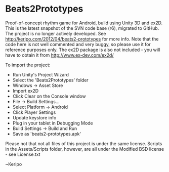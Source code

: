 Beats2Prototypes
================

Proof-of-concept rhythm game for Android, build using Unity 3D and ex2D.
This is the latest snapshot of the SVN code base (r6), migrated to GitHub.
The project is no longer actively developed.
See http://keripo.com/2012/04/beats2-prototypes for more info.
Note that the code here is not well commented and very buggy, so please use it for reference purposes only. The ex2D package is also not included - you will have to obtain it from http://www.ex-dev.com/ex2d/

To import the project:
- Run Unity's Project Wizard
- Select the 'Beats2Prototypes' folder
- Windows -> Asset Store
- Import ex2D
- Click Clear on the Console window
- File -> Build Settings...
- Select Platform -> Android
- Click Player Settings
- Update keystore info
- Plug in your tablet in Debugging Mode
- Build Settings -> Build and Run
- Save as 'beats2-prototypes.apk'

Please not that not all files of this project is under the same license. Scripts in the Assets/Scripts folder, however, are all under the Modified BSD license - see License.txt

~Keripo
